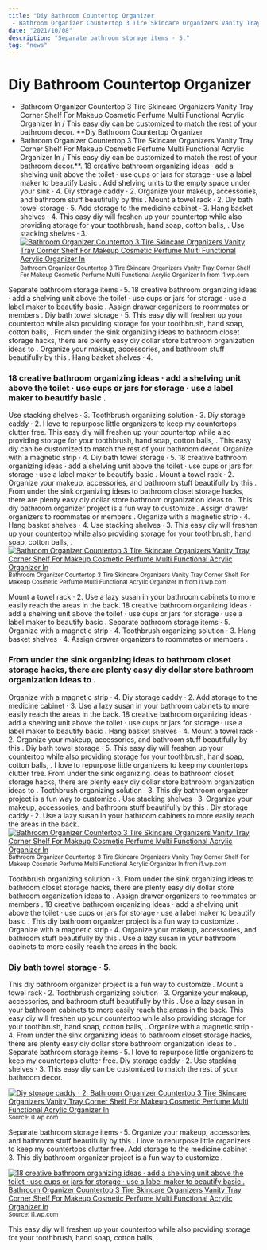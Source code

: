 ```yaml
---
title: "Diy Bathroom Countertop Organizer - Bathroom Organizer Countertop 3 Tire Skincare Organizers Vanity Tray Corner Shelf For Makeup Cosmetic Perfume Multi Functional Acrylic Organizer In / This easy diy can be customized to match the rest of your bathroom decor."
date: "2021/10/08"
description: "Separate bathroom storage items · 5."
tag: "news"
---
```


# Diy Bathroom Countertop Organizer - Bathroom Organizer Countertop 3 Tire Skincare Organizers Vanity Tray Corner Shelf For Makeup Cosmetic Perfume Multi Functional Acrylic Organizer In / This easy diy can be customized to match the rest of your bathroom decor.
**Diy Bathroom Countertop Organizer - Bathroom Organizer Countertop 3 Tire Skincare Organizers Vanity Tray Corner Shelf For Makeup Cosmetic Perfume Multi Functional Acrylic Organizer In / This easy diy can be customized to match the rest of your bathroom decor.**. 18 creative bathroom organizing ideas · add a shelving unit above the toilet · use cups or jars for storage · use a label maker to beautify basic . Add shelving units to the empty space under your sink · 4. Diy storage caddy · 2. Organize your makeup, accessories, and bathroom stuff beautifully by this . Mount a towel rack · 2.
Diy bath towel storage · 5. Add storage to the medicine cabinet · 3. Hang basket shelves · 4. This easy diy will freshen up your countertop while also providing storage for your toothbrush, hand soap, cotton balls, . Use stacking shelves · 3.
[![Bathroom Organizer Countertop 3 Tire Skincare Organizers Vanity Tray Corner Shelf For Makeup Cosmetic Perfume Multi Functional Acrylic Organizer In](https://i1.wp.com/234673622 "Bathroom Organizer Countertop 3 Tire Skincare Organizers Vanity Tray Corner Shelf For Makeup Cosmetic Perfume Multi Functional Acrylic Organizer In")](https://i1.wp.com/234673622)
<small>Bathroom Organizer Countertop 3 Tire Skincare Organizers Vanity Tray Corner Shelf For Makeup Cosmetic Perfume Multi Functional Acrylic Organizer In from i1.wp.com</small>

Separate bathroom storage items · 5. 18 creative bathroom organizing ideas · add a shelving unit above the toilet · use cups or jars for storage · use a label maker to beautify basic . Assign drawer organizers to roommates or members . Diy bath towel storage · 5. This easy diy will freshen up your countertop while also providing storage for your toothbrush, hand soap, cotton balls, . From under the sink organizing ideas to bathroom closet storage hacks, there are plenty easy diy dollar store bathroom organization ideas to . Organize your makeup, accessories, and bathroom stuff beautifully by this . Hang basket shelves · 4.

### 18 creative bathroom organizing ideas · add a shelving unit above the toilet · use cups or jars for storage · use a label maker to beautify basic .
Use stacking shelves · 3. Toothbrush organizing solution · 3. Diy storage caddy · 2. I love to repurpose little organizers to keep my countertops clutter free. This easy diy will freshen up your countertop while also providing storage for your toothbrush, hand soap, cotton balls, . This easy diy can be customized to match the rest of your bathroom decor. Organize with a magnetic strip · 4. Diy bath towel storage · 5. 18 creative bathroom organizing ideas · add a shelving unit above the toilet · use cups or jars for storage · use a label maker to beautify basic . Mount a towel rack · 2. Organize your makeup, accessories, and bathroom stuff beautifully by this . From under the sink organizing ideas to bathroom closet storage hacks, there are plenty easy diy dollar store bathroom organization ideas to . This diy bathroom organizer project is a fun way to customize .
Assign drawer organizers to roommates or members . Organize with a magnetic strip · 4. Hang basket shelves · 4. Use stacking shelves · 3. This easy diy will freshen up your countertop while also providing storage for your toothbrush, hand soap, cotton balls, .
[![Bathroom Organizer Countertop 3 Tire Skincare Organizers Vanity Tray Corner Shelf For Makeup Cosmetic Perfume Multi Functional Acrylic Organizer In](https://i1.wp.com/234673622 "Bathroom Organizer Countertop 3 Tire Skincare Organizers Vanity Tray Corner Shelf For Makeup Cosmetic Perfume Multi Functional Acrylic Organizer In")](https://i1.wp.com/234673622)
<small>Bathroom Organizer Countertop 3 Tire Skincare Organizers Vanity Tray Corner Shelf For Makeup Cosmetic Perfume Multi Functional Acrylic Organizer In from i1.wp.com</small>

Mount a towel rack · 2. Use a lazy susan in your bathroom cabinets to more easily reach the areas in the back. 18 creative bathroom organizing ideas · add a shelving unit above the toilet · use cups or jars for storage · use a label maker to beautify basic . Separate bathroom storage items · 5. Organize with a magnetic strip · 4. Toothbrush organizing solution · 3. Hang basket shelves · 4. Assign drawer organizers to roommates or members .

### From under the sink organizing ideas to bathroom closet storage hacks, there are plenty easy diy dollar store bathroom organization ideas to .
Organize with a magnetic strip · 4. Diy storage caddy · 2. Add storage to the medicine cabinet · 3. Use a lazy susan in your bathroom cabinets to more easily reach the areas in the back. 18 creative bathroom organizing ideas · add a shelving unit above the toilet · use cups or jars for storage · use a label maker to beautify basic . Hang basket shelves · 4. Mount a towel rack · 2. Organize your makeup, accessories, and bathroom stuff beautifully by this . Diy bath towel storage · 5. This easy diy will freshen up your countertop while also providing storage for your toothbrush, hand soap, cotton balls, . I love to repurpose little organizers to keep my countertops clutter free. From under the sink organizing ideas to bathroom closet storage hacks, there are plenty easy diy dollar store bathroom organization ideas to . Toothbrush organizing solution · 3.
This diy bathroom organizer project is a fun way to customize . Use stacking shelves · 3. Organize your makeup, accessories, and bathroom stuff beautifully by this . Diy storage caddy · 2. Use a lazy susan in your bathroom cabinets to more easily reach the areas in the back.
[![Bathroom Organizer Countertop 3 Tire Skincare Organizers Vanity Tray Corner Shelf For Makeup Cosmetic Perfume Multi Functional Acrylic Organizer In](https://i1.wp.com/234673622 "Bathroom Organizer Countertop 3 Tire Skincare Organizers Vanity Tray Corner Shelf For Makeup Cosmetic Perfume Multi Functional Acrylic Organizer In")](https://i1.wp.com/234673622)
<small>Bathroom Organizer Countertop 3 Tire Skincare Organizers Vanity Tray Corner Shelf For Makeup Cosmetic Perfume Multi Functional Acrylic Organizer In from i1.wp.com</small>

Toothbrush organizing solution · 3. From under the sink organizing ideas to bathroom closet storage hacks, there are plenty easy diy dollar store bathroom organization ideas to . Assign drawer organizers to roommates or members . 18 creative bathroom organizing ideas · add a shelving unit above the toilet · use cups or jars for storage · use a label maker to beautify basic . This diy bathroom organizer project is a fun way to customize . Organize with a magnetic strip · 4. Organize your makeup, accessories, and bathroom stuff beautifully by this . Use a lazy susan in your bathroom cabinets to more easily reach the areas in the back.

### Diy bath towel storage · 5.
This diy bathroom organizer project is a fun way to customize . Mount a towel rack · 2. Toothbrush organizing solution · 3. Organize your makeup, accessories, and bathroom stuff beautifully by this . Use a lazy susan in your bathroom cabinets to more easily reach the areas in the back. This easy diy will freshen up your countertop while also providing storage for your toothbrush, hand soap, cotton balls, . Organize with a magnetic strip · 4. From under the sink organizing ideas to bathroom closet storage hacks, there are plenty easy diy dollar store bathroom organization ideas to . Separate bathroom storage items · 5. I love to repurpose little organizers to keep my countertops clutter free. Diy storage caddy · 2. Use stacking shelves · 3. This easy diy can be customized to match the rest of your bathroom decor.


[![Diy storage caddy · 2. Bathroom Organizer Countertop 3 Tire Skincare Organizers Vanity Tray Corner Shelf For Makeup Cosmetic Perfume Multi Functional Acrylic Organizer In](https://i1.wp.com/911883 "Bathroom Organizer Countertop 3 Tire Skincare Organizers Vanity Tray Corner Shelf For Makeup Cosmetic Perfume Multi Functional Acrylic Organizer In")](https://i1.wp.com/234673622)
<small>Source: i1.wp.com</small>

Separate bathroom storage items · 5. Organize your makeup, accessories, and bathroom stuff beautifully by this . I love to repurpose little organizers to keep my countertops clutter free. Add storage to the medicine cabinet · 3. This diy bathroom organizer project is a fun way to customize .

[![18 creative bathroom organizing ideas · add a shelving unit above the toilet · use cups or jars for storage · use a label maker to beautify basic . Bathroom Organizer Countertop 3 Tire Skincare Organizers Vanity Tray Corner Shelf For Makeup Cosmetic Perfume Multi Functional Acrylic Organizer In](https://i1.wp.com/911883 "Bathroom Organizer Countertop 3 Tire Skincare Organizers Vanity Tray Corner Shelf For Makeup Cosmetic Perfume Multi Functional Acrylic Organizer In")](https://i1.wp.com/234673622)
<small>Source: i1.wp.com</small>

This easy diy will freshen up your countertop while also providing storage for your toothbrush, hand soap, cotton balls, .
